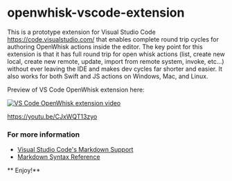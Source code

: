 # openwhisk-vscode-extension

This is a prototype extension for Visual Studio Code https://code.visualstudio.com/ that enables complete round trip cycles for authoring OpenWhisk actions inside the editor.  The key point for this extension is that it has full round trip for open whisk actions (list, create new local, create new remote, update, import from remote system, invoke, etc…) without ever leaving the IDE and makes dev cycles far shorter and easier.  It also works for both Swift and JS actions on Windows, Mac, and Linux. 

Preview of VS Code OpenWhisk extension here:

[![VS Code OpenWhisk extension video](https://img.youtube.com/vi/CJxWQT13zyo/0.jpg)](https://www.youtube.com/watch?v=CJxWQT13zyo)

https://youtu.be/CJxWQT13zyo


### For more information
* [Visual Studio Code's Markdown Support](http://code.visualstudio.com/docs/languages/markdown)
* [Markdown Syntax Reference](https://help.github.com/articles/markdown-basics/)

** Enjoy!**
